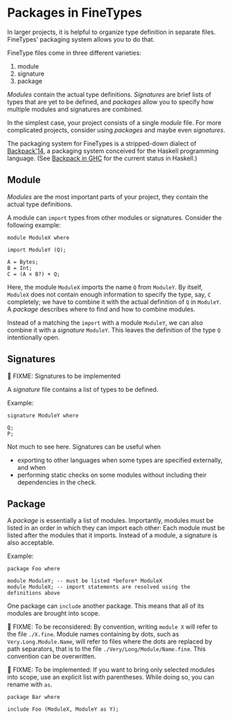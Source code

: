 # Packages in FineTypes

In larger projects, it is helpful to organize type definition in separate files. FineTypes' packaging system allows you to do that.

FineType files come in three different varieties:

1. module
2. signature
3. package

*Modules* contain the actual type definitions. *Signatures* are brief lists of types that are yet to be defined, and *packages* allow you to specify how multiple modules and signatures are combined.

In the simplest case, your project consists of a single *module* file. For more complicated projects, consider using *packages* and maybe even *signatures*.

The packaging system for FineTypes is a stripped-down dialect of [Backpack'14][backpack14], a packaging system conceived for the Haskell programming language. (See [Backpack in GHC][backpack17] for the current status in Haskell.)

  [backpack14]: https://plv.mpi-sws.org/backpack/
  [backpack17]: https://gitlab.haskell.org/ghc/ghc/-/wikis/backpack

## Module

*Modules* are the most important parts of your project, they contain the actual type definitions.

A module can `import` types from other modules or signatures. Consider the following example:

```
module ModuleX where

import ModuleY (Q);

A = Bytes;
B = Int;
C = (A × B?) + Q;
```

Here, the module `ModuleX` imports the name `Q` from `ModuleY`. By itself, `ModuleX` does not contain enough information to specify the type, say, `C` completely; we have to combine it with the actual definition of `Q` in `ModuleY`. A *package* describes where to find and how to combine modules.

Instead of a matching the `import` with a module `ModuleY`, we can also combine it with a *signature* `ModuleY`. This leaves the definition of the type `Q` intentionally open.

## Signatures

🚧 FIXME: Signatures to be implemented

A *signature* file contains a list of types to be defined.

Example:

```
signature ModuleY where

Q;
P;
```

Not much to see here. Signatures can be useful when

* exporting to other languages when some types are specified externally, and when
* performing static checks on some modules without including their dependencies in the check.

## Package

A *package* is essentially a list of modules. Importantly, modules must be listed in an order in which they can import each other: Each module must be listed after the modules that it imports. Instead of a module, a signature is also acceptable.

Example:

```
package Foo where

module ModuleY; -- must be listed *before* ModuleX
module ModuleX; -- import statements are resolved using the definitions above
```

One package can `include` another package. This means that all of its modules are brought into scope.

🚧 FIXME: To be reconsidered:
By convention, writing `module X` will refer to the file `./X.fine`. Module names containing by dots, such as `Very.Long.Module.Name`, will refer to files where the dots are replaced by path separators, that is to the file `./Very/Long/Module/Name.fine`. This convention can be overwritten.

🚧 FIXME: To be implemented:
If you want to bring only selected modules into scope, use an explicit list with parentheses. While doing so, you can rename with `as`.

```
package Bar where

include Foo (ModuleX, ModuleY as Y);
```

